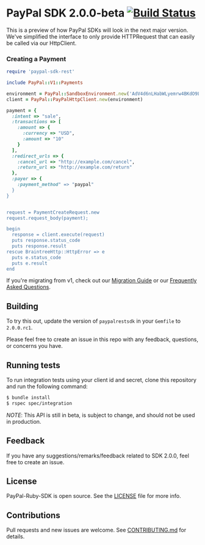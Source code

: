 # PayPal SDK 2.0.0-beta [![Build Status](https://travis-ci.org/paypal/PayPal-ruby-SDK.svg?branch=2.0-beta)](https://travis-ci.org/paypal/PayPal-ruby-SDK)

This is a preview of how PayPal SDKs will look in the next major version. We've simplified the interface to only provide HTTPRequest that can easily be called via our HttpClient.

### Creating a Payment

```ruby
require 'paypal-sdk-rest'

include PayPal::V1::Payments

environment = PayPal::SandboxEnvironment.new('AdV4d6nLHabWLyemrw4BKdO9LjcnioNIOgoz7vD611ObbDUL0kJQfzrdhXEBwnH8QmV-7XZjvjRWn0kg', 'EPKoPC_haZMTq5uM9WXuzoxUVdgzVqHyD5avCyVC1NCIUJeVaNNUZMnzduYIqrdw-carG9LBAizFGMyK')
client = PayPal::PayPalHttpClient.new(environment)

payment = {
  :intent => "sale",
  :transactions => [
    :amount => {
      :currency => "USD",
      :amount => "10"
    }
  ],
  :redirect_urls => {
    :cancel_url => "http://example.com/cancel",
    :return_url => "http://example.com/return"
  },
  :payer => {
    :payment_method" => "paypal"
  }
}


request = PaymentCreateRequest.new
request.request_body(payment);

begin
  response = client.execute(request)
  puts response.status_code
  puts response.result
rescue BraintreeHttp::HttpError => e
  puts e.status_code
  puts e.result
end
```

If you're migrating from v1, check out our [Migration Guide](./docs/Migrating.md) or our [Frequently Asked Questions](./docs/FAQ.md).

## Building

To try this out, update the version of `paypalrestsdk` in your `Gemfile` to `2.0.0.rc1`.

Please feel free to create an issue in this repo with any feedback, questions, or concerns you have.

## Running tests

To run integration tests using your client id and secret, clone this repository and run the following command:
```sh
$ bundle install
$ rspec spec/integration
```

*NOTE*: This API is still in beta, is subject to change, and should not be used in production.

## Feedback

If you have any suggestions/remarks/feedback related to SDK 2.0.0, feel free to create an issue.

## License
PayPal-Ruby-SDK is open source. See the [LICENSE](./LICENSE) file for more info.

## Contributions
Pull requests and new issues are welcome. See [CONTRIBUTING.md](CONTRIBUTING.md) for details.

